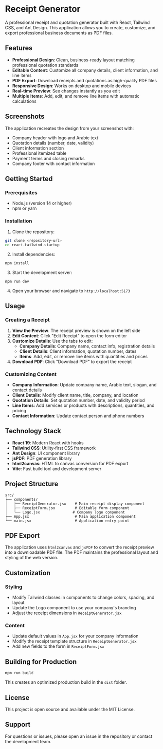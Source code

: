 # Receipt Generator

A professional receipt and quotation generator built with React, Tailwind CSS, and Ant Design. This application allows you to create, customize, and export professional business documents as PDF files.

## Features

- **Professional Design**: Clean, business-ready layout matching professional quotation standards
- **Editable Content**: Customize all company details, client information, and line items
- **PDF Export**: Download receipts and quotations as high-quality PDF files
- **Responsive Design**: Works on desktop and mobile devices
- **Real-time Preview**: See changes instantly as you edit
- **Multiple Items**: Add, edit, and remove line items with automatic calculations

## Screenshots

The application recreates the design from your screenshot with:

- Company header with logo and Arabic text
- Quotation details (number, date, validity)
- Client information section
- Professional itemized table
- Payment terms and closing remarks
- Company footer with contact information

## Getting Started

### Prerequisites

- Node.js (version 14 or higher)
- npm or yarn

### Installation

1. Clone the repository:

```bash
git clone <repository-url>
cd react-tailwind-startup
```

2. Install dependencies:

```bash
npm install
```

3. Start the development server:

```bash
npm run dev
```

4. Open your browser and navigate to `http://localhost:5173`

## Usage

### Creating a Receipt

1. **View the Preview**: The receipt preview is shown on the left side
2. **Edit Content**: Click "Edit Receipt" to open the form editor
3. **Customize Details**: Use the tabs to edit:
   - **Company Details**: Company name, contact info, registration details
   - **Client Details**: Client information, quotation number, dates
   - **Items**: Add, edit, or remove line items with quantities and prices
4. **Download PDF**: Click "Download PDF" to export the receipt

### Customizing Content

- **Company Information**: Update company name, Arabic text, slogan, and contact details
- **Client Details**: Modify client name, title, company, and location
- **Quotation Details**: Set quotation number, date, and validity period
- **Line Items**: Add services or products with descriptions, quantities, and pricing
- **Contact Information**: Update contact person and phone numbers

## Technology Stack

- **React 19**: Modern React with hooks
- **Tailwind CSS**: Utility-first CSS framework
- **Ant Design**: UI component library
- **jsPDF**: PDF generation library
- **html2canvas**: HTML to canvas conversion for PDF export
- **Vite**: Fast build tool and development server

## Project Structure

```
src/
├── components/
│   ├── ReceiptGenerator.jsx    # Main receipt display component
│   ├── ReceiptForm.jsx         # Editable form component
│   └── Logo.jsx               # Company logo component
├── App.jsx                     # Main application component
└── main.jsx                    # Application entry point
```

## PDF Export

The application uses `html2canvas` and `jsPDF` to convert the receipt preview into a downloadable PDF file. The PDF maintains the professional layout and styling of the web version.

## Customization

### Styling

- Modify Tailwind classes in components to change colors, spacing, and layout
- Update the Logo component to use your company's branding
- Adjust the receipt dimensions in `ReceiptGenerator.jsx`

### Content

- Update default values in `App.jsx` for your company information
- Modify the receipt template structure in `ReceiptGenerator.jsx`
- Add new fields to the form in `ReceiptForm.jsx`

## Building for Production

```bash
npm run build
```

This creates an optimized production build in the `dist` folder.

## License

This project is open source and available under the MIT License.

## Support

For questions or issues, please open an issue in the repository or contact the development team.
